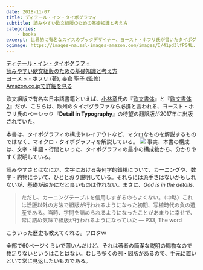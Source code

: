 ```yaml
---
date: 2018-11-07
title: ディテール・イン・タイポグラフィ
subtitle: 読みやすい欧文組版のための基礎知識と考え方
categories: 
    - books
excerpt: 世界的に有名なスイスのブックデザイナー、ヨースト・ホフリ氏が書いたタイポグラフィの入門書『Detail in typography』待望の日本語版が登場! 
ogimage: https://images-na.ssl-images-amazon.com/images/I/41pd3lfPG4L._SX298_BO1,204,203,200_.jpg
---
```


<div class="__media"><a href="https://www.amazon.co.jp/dp/477387001X/?tag=warikiru-22" target="_blank" rel="noopener">
<img src="https://images-na.ssl-images-amazon.com/images/I/41pd3lfPG4L._SX298_BO1,204,203,200_.jpg" alt="" class="__media__image">
<div class="__media__body">
    <div>ディテール・イン・タイポグラフィ<br>読みやすい欧文組版のための基礎知識と考え方</div>
    <div class="__media__text">ヨースト・ホフリ (著), 麥倉 聖子 (監修)</div>
    <div>Amazon.co.jpで詳細を見る</div>
</div>
</a></div>

欧文組版で有名な日本語書籍といえば、[小林章](https://blog.excite.co.jp/t-director/)氏の『[欧文書体](https://www.amazon.co.jp/dp/4568502772/?tag=warikiru-22)』と『[欧文書体2](https://www.amazon.co.jp/dp/4568503647/?tag=warikiru-22)』だが、こちらは、欧州のタイポグラファなら必携と言われる、ヨースト・ホフリ氏のベーシック『**Detail in Typography**』の待望の翻訳版が2017年に出版されていた。

本書は、タイポグラフィの構成やレイアウトなど、マクロなものを解説するものではなく、マイクロ・タイポグラフィを解説している。
![](/mol/images/2018/1107-00.png)
事実、本書の構成は、文字・単語・行間といった、タイポグラフィの最小の構成物から、分かりやすく説明している。

読みやすさとはなにか、文字における幾何学的錯視について、カーニングや、数字・約物について、ひととおり説明している。それらには派手さはないかもしれないが、基礎が疎かにだと良いものは作れない。まさに、*God is in the details.* 

> ただし、カーニングテーブルを信用しすぎるのもよくない。（中略）これは活版以外の方法で組版が行われるようになった初期、写植時代の負の遺産である。当時、字間を詰められるようになったことがあまりに幸せで、常に詰め気味で組版が行われるようになっていた ― P33, The word 

こういった歴史も教えてくれる。ワロタｗ

全部で60ページくらいで薄いんだけど、それは著者の簡潔な説明の賜物なので物足りないというはことはない。むしろ多くの例・図版があるので、手元に置いといて常に見返したいものである。
